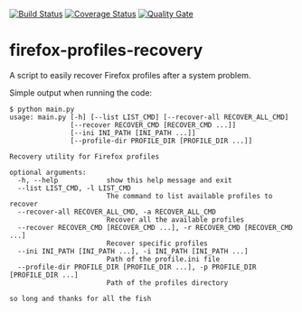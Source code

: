 [![Build Status](https://travis-ci.org/rafspiny/firefox-profiles-recovery.svg?branch=development)](https://travis-ci.org/rafspiny/firefox-profiles-recovery)
[![Coverage Status](https://coveralls.io/repos/github/rafspiny/firefox-profiles-recovery/badge.svg?branch=master)](https://coveralls.io/github/rafspiny/firefox-profiles-recovery?branch=master)
[![Quality Gate](https://sonarcloud.io/api/project_badges/measure?project=corg.rafspiny.linux.firefox-profile-recover&metric=alert_status)](https://sonarcloud.io/dashboard?id=corg.rafspiny.linux.firefox-profile-recover)

# firefox-profiles-recovery
A script to easily recover Firefox profiles after a system problem.

Simple output when running the code:
```
$ python main.py
usage: main.py [-h] [--list LIST_CMD] [--recover-all RECOVER_ALL_CMD]
               [--recover RECOVER_CMD [RECOVER_CMD ...]]
               [--ini INI_PATH [INI_PATH ...]]
               [--profile-dir PROFILE_DIR [PROFILE_DIR ...]]

Recovery utility for Firefox profiles

optional arguments:
  -h, --help            show this help message and exit
  --list LIST_CMD, -l LIST_CMD
                        The command to list available profiles to recover
  --recover-all RECOVER_ALL_CMD, -a RECOVER_ALL_CMD
                        Recover all the available profiles
  --recover RECOVER_CMD [RECOVER_CMD ...], -r RECOVER_CMD [RECOVER_CMD ...]
                        Recover specific profiles
  --ini INI_PATH [INI_PATH ...], -i INI_PATH [INI_PATH ...]
                        Path of the profile.ini file
  --profile-dir PROFILE_DIR [PROFILE_DIR ...], -p PROFILE_DIR [PROFILE_DIR ...]
                        Path of the profiles directory

so long and thanks for all the fish
```
